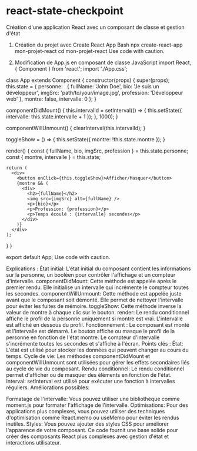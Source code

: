 # react-state-checkpoint

Création d'une application React avec un composant de classe et gestion d'état
1. Création du projet avec Create React App
Bash
npx create-react-app mon-projet-react
cd mon-projet-react
Use code with caution.

2. Modification de App.js en composant de classe
JavaScript
import React, { Component } from 'react';
import './App.css';

class App extends Component {
  constructor(props) {
    super(props);
    this.state = {
      personne:   
 {
        fullName: 'John Doe',
        bio: 'Je suis un développeur',
        imgSrc: 'path/to/your/image.jpg',
        profession: 'Développeur web'
      },
      montre: false,
      intervalle: 0
    };
  }

  componentDidMount() {
    this.intervalId = setInterval(() => {
      this.setState({ intervalle: this.state.intervalle + 1 });
    }, 1000);
  }

  componentWillUnmount() {
    clearInterval(this.intervalId);
  }

  toggleShow = () => {
    this.setState({ montre: !this.state.montre });
  }

  render() {
    const { fullName, bio, imgSrc, profession } = this.state.personne;
    const { montre, intervalle } = this.state;

    return (
      <div>
        <button onClick={this.toggleShow}>Afficher/Masquer</button>
        {montre && (
          <div>
            <h2>{fullName}</h2>
            <img src={imgSrc} alt={fullName} />
            <p>{bio}</p>
            <p>Profession: {profession}</p>
            <p>Temps écoulé : {intervalle} secondes</p>
          </div>
        )}
      </div>
    );
  }
}

export default App;
Use code with caution.

Explications :
État initial: L'état initial du composant contient les informations sur la personne, un booléen pour contrôler l'affichage et un compteur d'intervalle.
componentDidMount: Cette méthode est appelée après le premier rendu. Elle initialise un intervalle qui incrémente le compteur toutes les secondes.
componentWillUnmount: Cette méthode est appelée juste avant que le composant soit démonté. Elle permet de nettoyer l'intervalle pour éviter les fuites de mémoire.
toggleShow: Cette méthode inverse la valeur de montre à chaque clic sur le bouton.
render: Le rendu conditionnel affiche le profil de la personne uniquement si montre est vrai. L'intervalle est affiché en dessous du profil.
Fonctionnement :
Le composant est monté et l'intervalle est démarré.
Le bouton affiche ou masque le profil de la personne en fonction de l'état montre.
Le compteur d'intervalle s'incrémente toutes les secondes et s'affiche à l'écran.
Points clés :
État: L'état est utilisé pour stocker les données qui peuvent changer au cours du temps.
Cycle de vie: Les méthodes componentDidMount et componentWillUnmount sont utilisées pour gérer les effets secondaires liés au cycle de vie du composant.
Rendu conditionnel: Le rendu conditionnel permet d'afficher ou de masquer des éléments en fonction de l'état.
Interval: setInterval est utilisé pour exécuter une fonction à intervalles réguliers.
Améliorations possibles:

Formatage de l'intervalle: Vous pouvez utiliser une bibliothèque comme moment.js pour formater l'affichage de l'intervalle.
Optimisations: Pour des applications plus complexes, vous pouvez utiliser des techniques d'optimisation comme React.memo ou useMemo pour éviter les rendus inutiles.
Styles: Vous pouvez ajouter des styles CSS pour améliorer l'apparence de votre composant.
Ce code fournit une base solide pour créer des composants React plus complexes avec gestion d'état et interactions utilisateur.
